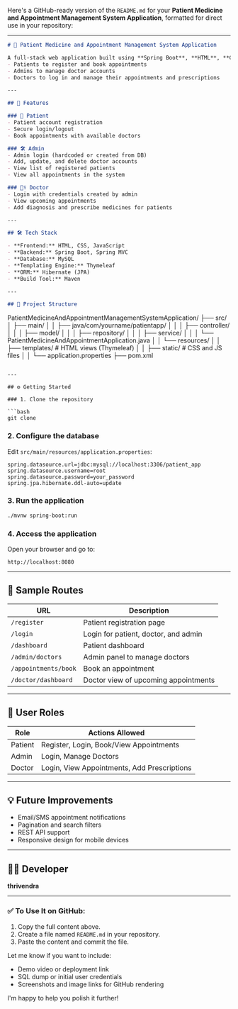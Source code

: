 Here's a GitHub-ready version of the `README.md` for your **Patient Medicine and Appointment Management System Application**, formatted for direct use in your repository:

---

```markdown
# 🏥 Patient Medicine and Appointment Management System Application

A full-stack web application built using **Spring Boot**, **HTML**, **CSS**, **JavaScript**, and **MySQL** that enables:
- Patients to register and book appointments
- Admins to manage doctor accounts
- Doctors to log in and manage their appointments and prescriptions

---

## 🚀 Features

### 👤 Patient
- Patient account registration
- Secure login/logout
- Book appointments with available doctors

### 🛠️ Admin
- Admin login (hardcoded or created from DB)
- Add, update, and delete doctor accounts
- View list of registered patients
- View all appointments in the system

### 👨‍⚕️ Doctor
- Login with credentials created by admin
- View upcoming appointments
- Add diagnosis and prescribe medicines for patients

---

## 🛠️ Tech Stack

- **Frontend:** HTML, CSS, JavaScript
- **Backend:** Spring Boot, Spring MVC
- **Database:** MySQL
- **Templating Engine:** Thymeleaf
- **ORM:** Hibernate (JPA)
- **Build Tool:** Maven

---

## 📁 Project Structure

```

PatientMedicineAndAppointmentManagementSystemApplication/
├── src/
│   ├── main/
│   │   ├── java/com/yourname/patientapp/
│   │   │   ├── controller/
│   │   │   ├── model/
│   │   │   ├── repository/
│   │   │   ├── service/
│   │   │   └── PatientMedicineAndAppointmentApplication.java
│   │   └── resources/
│   │       ├── templates/   # HTML views (Thymeleaf)
│   │       ├── static/      # CSS and JS files
│   │       └── application.properties
├── pom.xml

````

---

## ⚙️ Getting Started

### 1. Clone the repository

```bash
git clone 
````

### 2. Configure the database

Edit `src/main/resources/application.properties`:

```properties
spring.datasource.url=jdbc:mysql://localhost:3306/patient_app
spring.datasource.username=root
spring.datasource.password=your_password
spring.jpa.hibernate.ddl-auto=update
```

### 3. Run the application

```bash
./mvnw spring-boot:run
```

### 4. Access the application

Open your browser and go to:

```
http://localhost:8080
```

---

## 🧪 Sample Routes

| URL                  | Description                          |
| -------------------- | ------------------------------------ |
| `/register`          | Patient registration page            |
| `/login`             | Login for patient, doctor, and admin |
| `/dashboard`         | Patient dashboard                    |
| `/admin/doctors`     | Admin panel to manage doctors        |
| `/appointments/book` | Book an appointment                  |
| `/doctor/dashboard`  | Doctor view of upcoming appointments |

---

## 🔐 User Roles

| Role    | Actions Allowed                                         |
| ------- | ------------------------------------------------------- |
| Patient | Register, Login, Book/View Appointments|
| Admin   | Login, Manage Doctors     |
| Doctor  | Login, View Appointments, Add Prescriptions             |

---


## 💡 Future Improvements

* Email/SMS appointment notifications
* Pagination and search filters
* REST API support
* Responsive design for mobile devices

---


## 👨‍💻 Developer

**thrivendra**



---

### ✅ To Use It on GitHub:
1. Copy the full content above.
2. Create a file named `README.md` in your repository.
3. Paste the content and commit the file.

Let me know if you want to include:
- Demo video or deployment link
- SQL dump or initial user credentials
- Screenshots and image links for GitHub rendering

I'm happy to help you polish it further!
```
